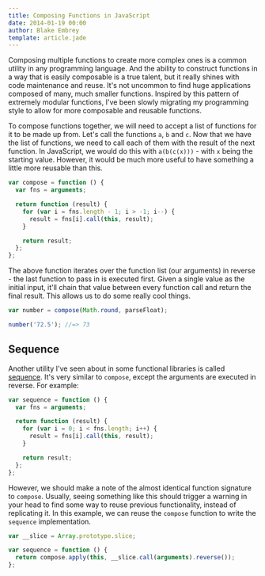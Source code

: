 ```yaml
---
title: Composing Functions in JavaScript
date: 2014-01-19 00:00
author: Blake Embrey
template: article.jade
---
```


Composing multiple functions to create more complex ones is a common utility in any programming language. And the ability to construct functions in a way that is easily composable is a true talent, but it really shines with code maintenance and reuse. It's not uncommon to find huge applications composed of many, much smaller functions. Inspired by this pattern of extremely modular functions, I've been slowly migrating my programming style to allow for more composable and reusable functions.

To compose functions together, we will need to accept a list of functions for it to be made up from. Let's call the functions `a`, `b` and `c`. Now that we have the list of functions, we need to call each of them with the result of the next function. In JavaScript, we would do this with `a(b(c(x)))` - with `x` being the starting value. However, it would be much more useful to have something a little more reusable than this.

```javascript
var compose = function () {
  var fns = arguments;

  return function (result) {
    for (var i = fns.length - 1; i > -1; i--) {
      result = fns[i].call(this, result);
    }

    return result;
  };
};
```

The above function iterates over the function list (our arguments) in reverse - the last function to pass in is executed first. Given a single value as the initial input, it'll chain that value between every function call and return the final result. This allows us to do some really cool things.

```javascript
var number = compose(Math.round, parseFloat);

number('72.5'); //=> 73
```

## Sequence

Another utility I've seen about in some functional libraries is called [sequence](https://github.com/raganwald/allong.es#functional-composition). It's very similar to `compose`, except the arguments are executed in reverse. For example:

```javascript
var sequence = function () {
  var fns = arguments;

  return function (result) {
    for (var i = 0; i < fns.length; i++) {
      result = fns[i].call(this, result);
    }

    return result;
  };
};
```

However, we should make a note of the almost identical function signature to `compose`. Usually, seeing something like this should trigger a warning in your head to find some way to reuse previous functionality, instead of replicating it. In this example, we can reuse the `compose` function to write the `sequence` implementation.

```javascript
var __slice = Array.prototype.slice;

var sequence = function () {
  return compose.apply(this, __slice.call(arguments).reverse());
};
```
